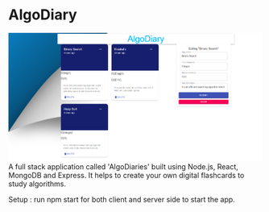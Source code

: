 # AlgoDiary
![Screenshot](screenshot.png)
A full stack application called 'AlgoDiaries' built using Node.js, React, MongoDB and Express. It helps to create your own digital flashcards to study algorithms.

Setup :
run npm start for both client and server side to start the app.
 
